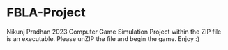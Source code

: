 # FBLA-Project
Nikunj Pradhan 2023 Computer Game Simulation Project
within the ZIP file is an executable.
Please unZIP the file and begin the game.
Enjoy :)
